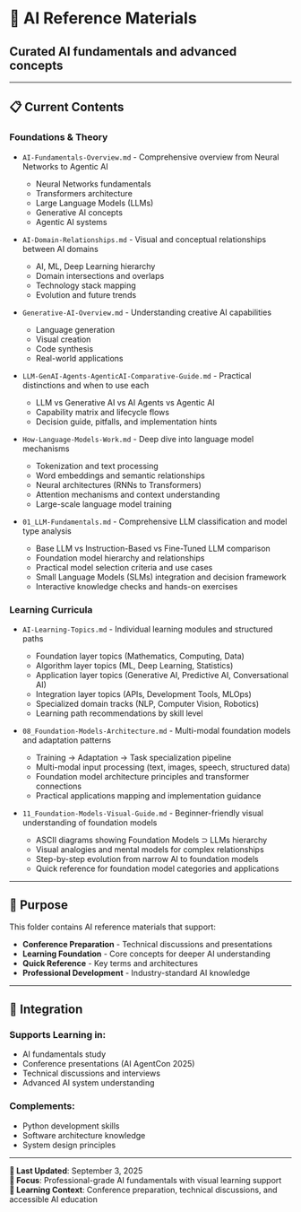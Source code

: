 # 🤖 AI Reference Materials

## Curated AI fundamentals and advanced concepts

---

## 📋 Current Contents

### **Foundations & Theory**

- `AI-Fundamentals-Overview.md` - Comprehensive overview from Neural Networks to Agentic AI

  - Neural Networks fundamentals
  - Transformers architecture
  - Large Language Models (LLMs)
  - Generative AI concepts
  - Agentic AI systems

- `AI-Domain-Relationships.md` - Visual and conceptual relationships between AI domains

  - AI, ML, Deep Learning hierarchy
  - Domain intersections and overlaps
  - Technology stack mapping
  - Evolution and future trends

- `Generative-AI-Overview.md` - Understanding creative AI capabilities

  - Language generation
  - Visual creation
  - Code synthesis
  - Real-world applications

- `LLM-GenAI-Agents-AgenticAI-Comparative-Guide.md` - Practical distinctions and when to use each
  - LLM vs Generative AI vs AI Agents vs Agentic AI
  - Capability matrix and lifecycle flows
  - Decision guide, pitfalls, and implementation hints

- `How-Language-Models-Work.md` - Deep dive into language model mechanisms
  - Tokenization and text processing
  - Word embeddings and semantic relationships
  - Neural architectures (RNNs to Transformers)
  - Attention mechanisms and context understanding
  - Large-scale language model training

- `01_LLM-Fundamentals.md` - Comprehensive LLM classification and model type analysis
  - Base LLM vs Instruction-Based vs Fine-Tuned LLM comparison
  - Foundation model hierarchy and relationships
  - Practical model selection criteria and use cases
  - Small Language Models (SLMs) integration and decision framework
  - Interactive knowledge checks and hands-on exercises

### **Learning Curricula**

- `AI-Learning-Topics.md` - Individual learning modules and structured paths
  - Foundation layer topics (Mathematics, Computing, Data)
  - Algorithm layer topics (ML, Deep Learning, Statistics)
  - Application layer topics (Generative AI, Predictive AI, Conversational AI)
  - Integration layer topics (APIs, Development Tools, MLOps)
  - Specialized domain tracks (NLP, Computer Vision, Robotics)
  - Learning path recommendations by skill level

- `08_Foundation-Models-Architecture.md` - Multi-modal foundation models and adaptation patterns
  - Training → Adaptation → Task specialization pipeline
  - Multi-modal input processing (text, images, speech, structured data)
  - Foundation model architecture principles and transformer connections
  - Practical applications mapping and implementation guidance

- `11_Foundation-Models-Visual-Guide.md` - Beginner-friendly visual understanding of foundation models
  - ASCII diagrams showing Foundation Models ⊃ LLMs hierarchy
  - Visual analogies and mental models for complex relationships
  - Step-by-step evolution from narrow AI to foundation models
  - Quick reference for foundation model categories and applications

---

## 🎯 Purpose

This folder contains AI reference materials that support:

- **Conference Preparation** - Technical discussions and presentations
- **Learning Foundation** - Core concepts for deeper AI understanding
- **Quick Reference** - Key terms and architectures
- **Professional Development** - Industry-standard AI knowledge

---

## 🔗 Integration

### **Supports Learning in:**

- AI fundamentals study
- Conference presentations (AI AgentCon 2025)
- Technical discussions and interviews
- Advanced AI system understanding

### **Complements:**

- Python development skills
- Software architecture knowledge
- System design principles

---

**📅 Last Updated**: September 3, 2025  
**🎯 Focus**: Professional-grade AI fundamentals with visual learning support  
**📍 Learning Context**: Conference preparation, technical discussions, and accessible AI education
